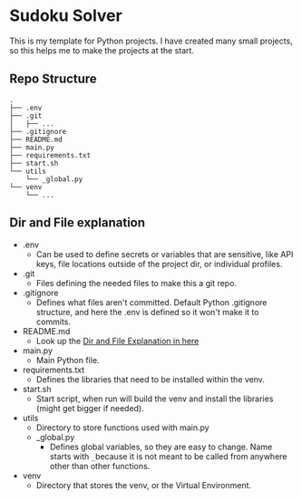 # Sudoku Solver


This is my template for Python projects. I have created many small projects, so this helps me to make the projects at the start.


## Repo Structure

```
.
├── .env
├── .git
│   ├── ...
├── .gitignore
├── README.md
├── main.py
├── requirements.txt
├── start.sh
└── utils
    └── _global.py
└── venv
    └── ...
```

## Dir and File explanation
- .env
    - Can be used to define secrets or variables that are sensitive, like API keys, file locations outside of the project dir, or individual profiles.
- .git
    - Files defining the needed files to make this a git repo.
- .gitignore
    - Defines what files aren't committed. Default Python .gitignore structure, and here the .env is defined so it won't make it to commits.
- README.md
    - Look up the [Dir and File Explanation in here](README.md)
- main.py
    - Main Python file.
- requirements.txt
    - Defines the libraries that need to be installed within the venv.
- start.sh
    - Start script, when run will build the venv and install the libraries (might get bigger if needed).
- utils
    - Directory to store functions used with main.py
    - _global.py
        - Defines global variables, so they are easy to change. Name starts with `_`because it is not meant to be called from anywhere other than other functions.
- venv
    - Directory that stores the venv, or the Virtual Environment.
